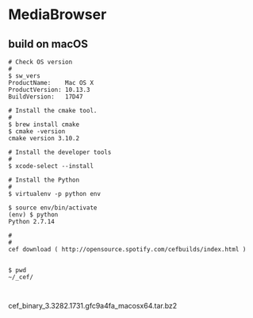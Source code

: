 # MediaBrowser

## build on macOS
```
# Check OS version
#
$ sw_vers
ProductName:	Mac OS X
ProductVersion:	10.13.3
BuildVersion:	17D47

# Install the cmake tool.
# 
$ brew install cmake
$ cmake -version
cmake version 3.10.2

# Install the developer tools 
#
$ xcode-select --install

# Install the Python 
#
$ virtualenv -p python env

$ source env/bin/activate
(env) $ python
Python 2.7.14

#
#
cef download ( http://opensource.spotify.com/cefbuilds/index.html )


$ pwd
~/_cef/



```


cef_binary_3.3282.1731.gfc9a4fa_macosx64.tar.bz2 
